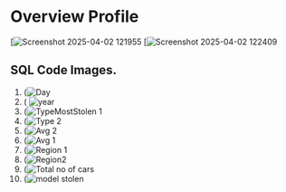 # Overview Profile
[![Screenshot 2025-04-02 121955](https://github.com/user-attachments/assets/4a6fb978-e13e-4261-b91b-e7aefd90b1a7)
[![Screenshot 2025-04-02 122409](https://github.com/user-attachments/assets/02571feb-d2bd-45f6-a4f4-998af9ecda43)

## SQL Code Images.  
1. (![Day](https://github.com/user-attachments/assets/d0a2c144-5651-43db-82c5-c34eab82d587)
2.  ( ![year](https://github.com/user-attachments/assets/e726f58d-3d95-429c-8785-d248502e4f09)
3.  (![TypeMostStolen 1](https://github.com/user-attachments/assets/a4aaf613-59cf-4ec2-a841-a1c2dde99d91)
4. (![Type 2](https://github.com/user-attachments/assets/4f43d71a-6947-4dd9-9055-dd311beb84f1)
5. (![Avg 2](https://github.com/user-attachments/assets/6bfa1235-16e9-4bd5-851f-75ae603a9829)
6.   (![Avg 1](https://github.com/user-attachments/assets/2f721c04-c5bb-4124-8b91-179637642523)
7.   (![Region 1](https://github.com/user-attachments/assets/b1b4273f-8cd7-4050-9a11-e86792287dd9)
8.   (![Region2](https://github.com/user-attachments/assets/e81ebfc0-9141-42e9-8b36-668e33a79c23)
9.   (![Total no of cars](https://github.com/user-attachments/assets/ca0a0eac-4c9a-4ffe-89a7-42ce3f7ff24d)
10.    (![model stolen](https://github.com/user-attachments/assets/0e955937-ded8-4c4e-b751-68d028c154ea)
   



